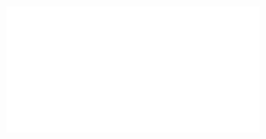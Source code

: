 <p align="center">
  <img alt="My GitHub Metrics" src="https://raw.githubusercontent.com/seandewar/seandewar/master/github-metrics.svg"/>
</p>

